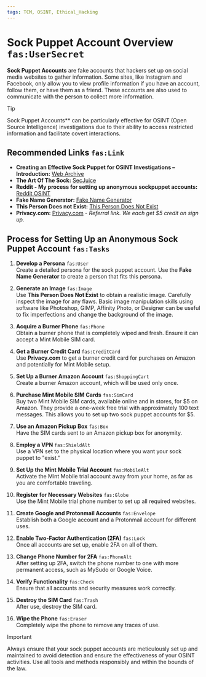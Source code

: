 ```yaml
---
tags: TCM, OSINT, Ethical_Hacking
---
```

# Sock Puppet Account Overview `fas:UserSecret`

**Sock Puppet Accounts** are fake accounts that hackers set up on social media websites to gather information. Some sites, like Instagram and Facebook, only allow you to view profile information if you have an account, follow them, or have them as a friend. These accounts are also used to communicate with the person to collect more information.

> [!tip] 
> Sock Puppet Accounts** can be particularly effective for OSINT (Open Source Intelligence) investigations due to their ability to access restricted information and facilitate covert interactions.

## Recommended Links `fas:Link`

- **Creating an Effective Sock Puppet for OSINT Investigations – Introduction:** [Web Archive](https://web.archive.org/web/20210125191016/https://jakecreps.com/2018/11/02/sock-puppets/)
- **The Art Of The Sock:** [SecJuice](https://www.secjuice.com/the-art-of-the-sock-osint-humint/)
- **Reddit - My process for setting up anonymous sockpuppet accounts:** [Reddit OSINT](https://www.reddit.com/r/OSINT/comments/dp70jr/my_process_for_setting_up_anonymous_sockpuppet/)
- **Fake Name Generator:** [Fake Name Generator](https://www.fakenamegenerator.com/)
- **This Person Does not Exist:** [This Person Does Not Exist](https://www.thispersondoesnotexist.com/)
- **Privacy.com:** [Privacy.com](https://privacy.com/join/LADFC) - *Referral link. We each get $5 credit on sign up.*

## Process for Setting Up an Anonymous Sock Puppet Account `fas:Tasks`

1. **Develop a Persona** `fas:User`  
   Create a detailed persona for the sock puppet account. Use the **Fake Name Generator** to create a person that fits this persona.

2. **Generate an Image** `fas:Image`  
   Use **This Person Does Not Exist** to obtain a realistic image. Carefully inspect the image for any flaws. Basic image manipulation skills using software like Photoshop, GIMP, Affinity Photo, or Designer can be useful to fix imperfections and change the background of the image.

3. **Acquire a Burner Phone** `fas:Phone`  
   Obtain a burner phone that is completely wiped and fresh. Ensure it can accept a Mint Mobile SIM card.

4. **Get a Burner Credit Card** `fas:CreditCard`  
   Use **Privacy.com** to get a burner credit card for purchases on Amazon and potentially for Mint Mobile setup.

5. **Set Up a Burner Amazon Account** `fas:ShoppingCart`  
   Create a burner Amazon account, which will be used only once.

6. **Purchase Mint Mobile SIM Cards** `fas:SimCard`  
   Buy two Mint Mobile SIM cards, available online and in stores, for $5 on Amazon. They provide a one-week free trial with approximately 100 text messages. This allows you to set up two sock puppet accounts for $5.

7. **Use an Amazon Pickup Box** `fas:Box`  
   Have the SIM cards sent to an Amazon pickup box for anonymity.

8. **Employ a VPN** `fas:ShieldAlt`  
   Use a VPN set to the physical location where you want your sock puppet to "exist."

9. **Set Up the Mint Mobile Trial Account** `fas:MobileAlt`  
   Activate the Mint Mobile trial account away from your home, as far as you are comfortable traveling.

10. **Register for Necessary Websites** `fas:Globe`  
    Use the Mint Mobile trial phone number to set up all required websites.

11. **Create Google and Protonmail Accounts** `fas:Envelope`  
    Establish both a Google account and a Protonmail account for different uses.

12. **Enable Two-Factor Authentication (2FA)** `fas:Lock`  
    Once all accounts are set up, enable 2FA on all of them.

13. **Change Phone Number for 2FA** `fas:PhoneAlt`  
    After setting up 2FA, switch the phone number to one with more permanent access, such as MySudo or Google Voice.

14. **Verify Functionality** `fas:Check`  
    Ensure that all accounts and security measures work correctly.

15. **Destroy the SIM Card** `fas:Trash`  
    After use, destroy the SIM card.

16. **Wipe the Phone** `fas:Eraser`  
    Completely wipe the phone to remove any traces of use.

> [!important] 
> Always ensure that your sock puppet accounts are meticulously set up and maintained to avoid detection and ensure the effectiveness of your OSINT activities. Use all tools and methods responsibly and within the bounds of the law.

